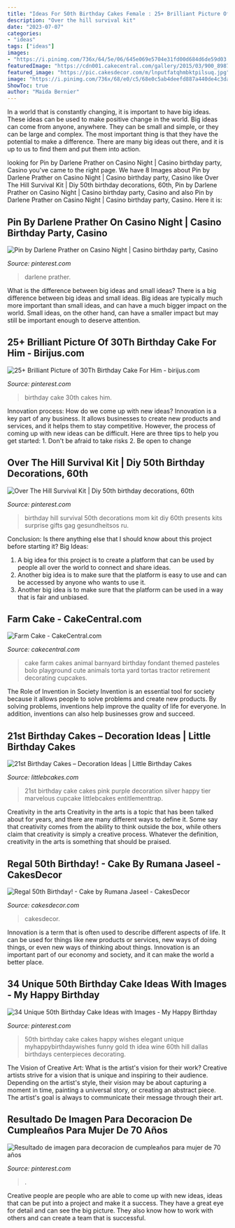 ```yaml
---
title: "Ideas For 50th Birthday Cakes Female : 25+ Brilliant Picture Of 30th Birthday Cake For Him"
description: "Over the hill survival kit"
date: "2023-07-07"
categories:
- "ideas"
tags: ["ideas"]
images:
- "https://i.pinimg.com/736x/64/5e/06/645e069e5704e31fd00d684d6de59d03.jpg"
featuredImage: "https://cdn001.cakecentral.com/gallery/2015/03/900_898778faGg_farm-cake.jpg"
featured_image: "https://pic.cakesdecor.com/m/lnputfatqhmbktpilsuq.jpg"
image: "https://i.pinimg.com/736x/68/e0/c5/68e0c5ab4deefd887a440de4c3daa3cf--over-the-hill-survival-kits.jpg"
ShowToc: true
author: "Maida Bernier"
---
```



In a world that is constantly changing, it is important to have big ideas. These ideas can be used to make positive change in the world. Big ideas can come from anyone, anywhere. They can be small and simple, or they can be large and complex. The most important thing is that they have the potential to make a difference. There are many big ideas out there, and it is up to us to find them and put them into action.

	

		
looking for Pin by Darlene Prather on Casino Night | Casino birthday party, Casino you've came to the right page. We have 8 Images about Pin by Darlene Prather on Casino Night | Casino birthday party, Casino like Over The Hill Survival Kit | Diy 50th birthday decorations, 60th, Pin by Darlene Prather on Casino Night | Casino birthday party, Casino and also Pin by Darlene Prather on Casino Night | Casino birthday party, Casino. Here it is:
		
    
## Pin By Darlene Prather On Casino Night | Casino Birthday Party, Casino

<img loading=lazy src="https://i.pinimg.com/736x/64/5e/06/645e069e5704e31fd00d684d6de59d03.jpg" onerror="this.onerror=null;this.src='https://tse3.mm.bing.net/th?id=OIP.IggDxOf2dK_fLf8EWm6e5wHaJ3&amp;pid=15.1';" alt="Pin by Darlene Prather on Casino Night | Casino birthday party, Casino">

_Source: pinterest.com_

>darlene prather. 

	

What is the difference between big ideas and small ideas?
There is a big difference between big ideas and small ideas. Big ideas are typically much more important than small ideas, and can have a much bigger impact on the world. Small ideas, on the other hand, can have a smaller impact but may still be important enough to deserve attention.

    
## 25+ Brilliant Picture Of 30Th Birthday Cake For Him - Birijus.com

<img loading=lazy src="https://i.pinimg.com/736x/3b/fd/02/3bfd0296dfb1197e55563f757b299d90.jpg" onerror="this.onerror=null;this.src='https://tse1.mm.bing.net/th?id=OIP.vZuyxFj7CgxUsjf43rorAgHaJ3&amp;pid=15.1';" alt="25+ Brilliant Picture of 30Th Birthday Cake For Him - birijus.com">

_Source: pinterest.com_

>birthday cake 30th cakes him. 

	

Innovation process: How do we come up with new ideas?
Innovation is a key part of any business. It allows businesses to create new products and services, and it helps them to stay competitive. However, the process of coming up with new ideas can be difficult. Here are three tips to help you get started: 1. Don't be afraid to take risks 2. Be open to change 
    
## Over The Hill Survival Kit | Diy 50th Birthday Decorations, 60th

<img loading=lazy src="https://i.pinimg.com/736x/68/e0/c5/68e0c5ab4deefd887a440de4c3daa3cf--over-the-hill-survival-kits.jpg" onerror="this.onerror=null;this.src='https://tse1.mm.bing.net/th?id=OIP.iexLgxEo5kLbhWX0zs-9HgHaJ0&amp;pid=15.1';" alt="Over The Hill Survival Kit | Diy 50th birthday decorations, 60th">

_Source: pinterest.com_

>birthday hill survival 50th decorations mom kit diy 60th presents kits surprise gifts gag gesundheitsos ru. 

	

Conclusion: Is there anything else that I should know about this project before starting it?
Big Ideas:
1. A big idea for this project is to create a platform that can be used by people all over the world to connect and share ideas.
2. Another big idea is to make sure that the platform is easy to use and can be accessed by anyone who wants to use it.
3. Another big idea is to make sure that the platform can be used in a way that is fair and unbiased.

    
## Farm Cake - CakeCentral.com

<img loading=lazy src="https://cdn001.cakecentral.com/gallery/2015/03/900_898778faGg_farm-cake.jpg" onerror="this.onerror=null;this.src='https://tse2.mm.bing.net/th?id=OIP.TT-4g0_huUTKovOcCygp-gHaKx&amp;pid=15.1';" alt="Farm Cake - CakeCentral.com">

_Source: cakecentral.com_

>cake farm cakes animal barnyard birthday fondant themed pasteles bolo playground cute animals torta yard tortas tractor retirement decorating cupcakes. 

	

The Role of Invention in Society
Invention is an essential tool for society because it allows people to solve problems and create new products. By solving problems, inventions help improve the quality of life for everyone. In addition, inventions can also help businesses grow and succeed.

    
## 21st Birthday Cakes – Decoration Ideas | Little Birthday Cakes

<img loading=lazy src="http://www.littlebcakes.com/wp-content/uploads/2014/02/21st-Birthday-Cakes-768x1024.jpg" onerror="this.onerror=null;this.src='https://tse3.mm.bing.net/th?id=OIP.0Ni_fV5ODQW1SkUfWGEISwHaJ4&amp;pid=15.1';" alt="21st Birthday Cakes – Decoration Ideas | Little Birthday Cakes">

_Source: littlebcakes.com_

>21st birthday cake cakes pink purple decoration silver happy tier marvelous cupcake littlebcakes entitlementtrap. 

	

Creativity in the arts
Creativity in the arts is a topic that has been talked about for years, and there are many different ways to define it. Some say that creativity comes from the ability to think outside the box, while others claim that creativity is simply a creative process. Whatever the definition, creativity in the arts is something that should be praised.

    
## Regal 50th Birthday! - Cake By Rumana Jaseel - CakesDecor

<img loading=lazy src="https://pic.cakesdecor.com/m/lnputfatqhmbktpilsuq.jpg" onerror="this.onerror=null;this.src='https://tse2.mm.bing.net/th?id=OIP.cNohCPJ-yBXcrV8xxQ0BkwHaLH&amp;pid=15.1';" alt="Regal 50th Birthday! - Cake by Rumana Jaseel - CakesDecor">

_Source: cakesdecor.com_

>cakesdecor. 

	

Innovation is a term that is often used to describe different aspects of life. It can be used for things like new products or services, new ways of doing things, or even new ways of thinking about things. Innovation is an important part of our economy and society, and it can make the world a better place.

    
## 34 Unique 50th Birthday Cake Ideas With Images - My Happy Birthday

<img loading=lazy src="https://i.pinimg.com/736x/47/4b/4e/474b4e812b6cdd5fdfc0236abe217815--th-birthday-th-birthday-cakes-for-men.jpg" onerror="this.onerror=null;this.src='https://tse4.mm.bing.net/th?id=OIP.DrivXUMkAqrOWxK0lGrHGAHaKE&amp;pid=15.1';" alt="34 Unique 50th Birthday Cake Ideas with Images - My Happy Birthday">

_Source: pinterest.com_

>50th birthday cake cakes happy wishes elegant unique myhappybirthdaywishes funny gold th idea wine 60th hill dallas birthdays centerpieces decorating. 

	

The Vision of Creative Art: What is the artist's vision for their work?
Creative artists strive for a vision that is unique and inspiring to their audience. Depending on the artist's style, their vision may be about capturing a moment in time, painting a universal story, or creating an abstract piece. The artist's goal is always to communicate their message through their art.

    
## Resultado De Imagen Para Decoracion De Cumpleaños Para Mujer De 70 Años

<img loading=lazy src="https://i.pinimg.com/736x/9c/19/53/9c1953bd3e6fe3503ce48fc406aac829.jpg" onerror="this.onerror=null;this.src='https://tse4.mm.bing.net/th?id=OIP.NzB2c6sFSuSU5_3slG8NHAHaLH&amp;pid=15.1';" alt="Resultado de imagen para decoracion de cumpleaños para mujer de 70 años">

_Source: pinterest.com_

>. 

	

Creative people are people who are able to come up with new ideas, ideas that can be put into a project and make it a success. They have a great eye for detail and can see the big picture. They also know how to work with others and can create a team that is successful.

